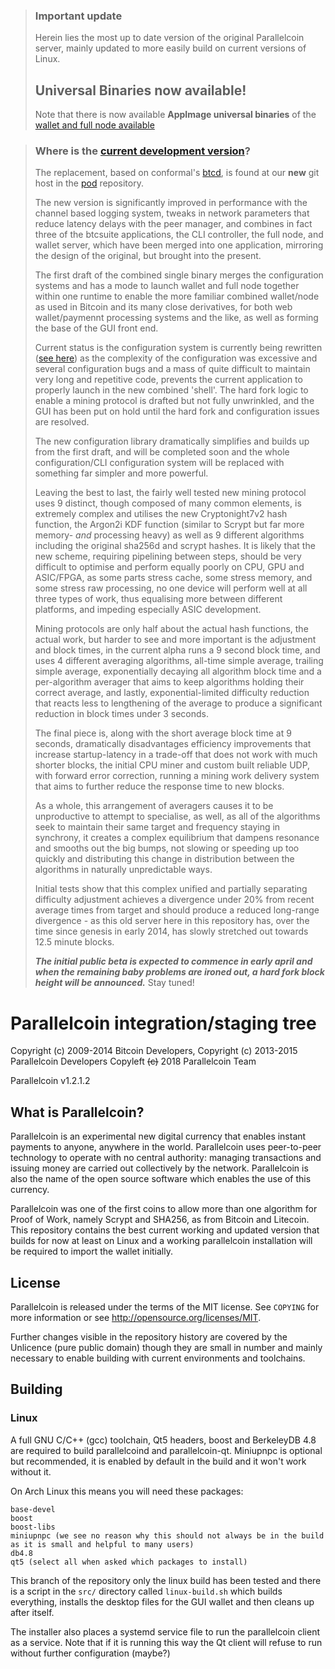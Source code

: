 <!-- [![Release](https://img.shields.io/gitlab/release/parallelcoin/parallelcoin.svg?style=flat-square)](https://gitlab.com/p9c/pod/releases/latest) -->

> ### Important update
>
> Herein lies the most up to date version of the original Parallelcoin server, mainly updated to more easily build on current versions of Linux. 
>
> ## Universal Binaries now available!
>
> Note that there is now available **AppImage universal binaries** of the [wallet and full node available](https://github.com/p9c/pod/releases)

> ### Where is the [current development version](https://github.com/parallelcointeam/parallelcoin)?
> The replacement, based on conformal's [btcd](https://github.com/btcsuite/btcd), is found at our **new** git host in the [pod](https://github.com/parallelcointeam/parallelcoin) repository.
>
> The new version is significantly improved in performance with the channel based logging system, tweaks in network parameters that reduce latency delays with the peer manager, and combines in fact three of the btcsuite applications, the CLI controller, the full node, and wallet server, which have been merged into one application, mirroring the design of the original, but brought into the present.
> 
> The first draft of the combined single binary merges the configuration systems and has a mode to launch wallet and full node together within one runtime to enable the more familiar combined wallet/node as used in Bitcoin and its many close derivatives, for both web wallet/paymennt processing systems and the like, as well as forming the base of the GUI front end.
> 
> Current status is the configuration system is currently being rewritten ([see here](https://github.com/parallelcointeam/tri)) as the complexity of the configuration was excessive and several configuration bugs and a mass of quite difficult to maintain very long and repetitive code, prevents the current application to properly launch in the new combined 'shell'. The hard fork logic to enable a mining protocol is drafted but not fully unwrinkled, and the GUI has been put on hold until the hard fork and configuration issues are resolved.
>
> The new configuration library dramatically simplifies and builds up from the first draft, and will be completed soon and the whole configuration/CLI configuration system will be replaced with something far simpler and more powerful.
>
> Leaving the best to last, the fairly well tested new mining protocol uses 9 distinct, though composed of many common elements, is extremely complex and utilises the new Cryptonight7v2 hash function, the Argon2i KDF function (similar to Scrypt but far more memory- *and* processing heavy) as well as 9 different algorithms including the original sha256d and scrypt hashes. It is likely that the new scheme, requiring pipelining between steps, should be very difficult to optimise and perform equally poorly on CPU, GPU and ASIC/FPGA, as some parts stress cache, some stress memory, and some stress raw processing, no one device will perform well at all three types of work, thus equalising more between different platforms, and impeding especially ASIC development.
> 
> Mining protocols are only half about the actual hash functions, the actual work, but harder to see and more important is the adjustment and block times, in the current alpha runs a 9 second block time, and uses 4 different averaging algorithms, all-time simple average, trailing simple average, exponentially decaying all algorithm block time and a per-algorithm averager that aims to keep algorithms holding their correct average, and lastly, exponential-limited difficulty reduction that reacts less to lengthening of the average to produce a significant reduction in block times under 3 seconds.
>
> The final piece is, along with the short average block time at 9 seconds, dramatically disadvantages efficiency improvements that increase startup-latency in a trade-off that does not work with much shorter blocks, the initial CPU miner and custom built reliable UDP, with forward error correction, running a mining work delivery system that aims to further reduce the response time to new blocks.
>
> As a whole, this arrangement of averagers causes it to be unproductive to attempt to specialise, as well, as all of the algorithms seek to maintain their same target and frequency staying in synchrony, it creates a complex equilibrium that dampens resonance and smooths out the big bumps, not slowing or speeding up too quickly and distributing this change in distribution between the algorithms in naturally unpredictable ways.
> 
> Initial tests show that this complex unified and partially separating difficulty adjustment achieves a divergence under 20% from recent average times from target and should produce a reduced long-range divergence - as this old server here in this repository has, over the time since genesis in early 2014, has slowly stretched out towards 12.5 minute blocks.
> 
> ***The initial public beta is expected to commence in early april and when the remaining baby problems are ironed out, a hard fork block height will be announced.*** Stay tuned!


Parallelcoin integration/staging tree
====================================

Copyright (c) 2009-2014 Bitcoin Developers,
Copyright (c) 2013-2015 Parallelcoin Developers
Copyleft ~~(c)~~ 2018 Parallelcoin Team

Parallelcoin v1.2.1.2

## What is Parallelcoin?

Parallelcoin is an experimental new digital currency that enables instant payments to
anyone, anywhere in the world. Parallelcoin uses peer-to-peer technology to operate
with no central authority: managing transactions and issuing money are carried
out collectively by the network. Parallelcoin is also the name of the open source
software which enables the use of this currency.

Parallelcoin was one of the first coins to allow more than one algorithm for Proof of Work, namely Scrypt and SHA256, as from Bitcoin and Litecoin. This repository contains the best current working and updated version that builds for now at least on Linux and a working parallelcoin installation will be required to import the wallet initially.

## License

Parallelcoin is released under the terms of the MIT license. See `COPYING` for more
information or see http://opensource.org/licenses/MIT.

Further changes visible in the repository history are covered by the Unlicence (pure public domain) though they are small in number and mainly necessary to enable building with current environments and toolchains.

## Building


### Linux

A full GNU C/C++ (gcc) toolchain, Qt5 headers, boost and BerkeleyDB 4.8 are required to build parallelcoind and parallelcoin-qt. Miniupnpc is optional but recommended, it is enabled by default in the build and it won't work without it.

On Arch Linux this means you will need these packages:

    base-devel
    boost
    boost-libs
    miniupnpc (we see no reason why this should not always be in the build as it is small and helpful to many users)
    db4.8
    qt5 (select all when asked which packages to install)

This branch of the repository only the linux build has been tested and there is a script in the `src/` directory called `linux-build.sh` which builds everything, installs the desktop files for the GUI wallet and then cleans up after itself.

The installer also places a systemd service file to run the parallelcoin client as a service. Note that if it is running this way the Qt client will refuse to run without further configuration (maybe?)
